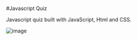 #Javascript Quiz

Javascript quiz built with JavaScript, Html and CSS. 

![image](https://user-images.githubusercontent.com/55624526/214061767-91d63bd7-aca4-435f-8fe6-db64a40ae325.png)

